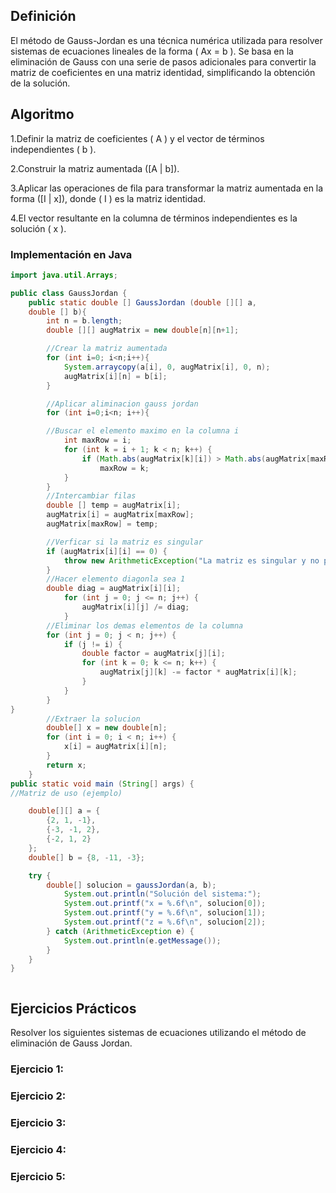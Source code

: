 ## Definición
El método de Gauss-Jordan es una técnica numérica utilizada para resolver sistemas de ecuaciones lineales de la forma ( Ax = b ). Se basa en la eliminación de Gauss con una serie de pasos adicionales para convertir la matriz de coeficientes en una matriz identidad, simplificando la obtención de la solución.

## Algoritmo 
1.Definir la matriz de coeficientes ( A ) y el vector de términos independientes ( b ).

2.Construir la matriz aumentada ([A | b]).

3.Aplicar las operaciones de fila para transformar la matriz aumentada en la forma ([I | x]), donde ( I ) es la matriz identidad.

4.El vector resultante en la columna de términos independientes es la solución ( x ).

### Implementación en Java
```java
import java.util.Arrays;

public class GaussJordan {
    public static double [] GaussJordan (double [][] a, 
    double [] b){
        int n = b.length;
        double [][] augMatrix = new double[n][n+1];

        //Crear la matriz aumentada
        for (int i=0; i<n;i++){
            System.arraycopy(a[i], 0, augMatrix[i], 0, n);
            augMatrix[i][n] = b[i];
        }

        //Aplicar aliminacion gauss jordan 
        for (int i=0;i<n; i++){

        //Buscar el elemento maximo en la columna i
            int maxRow = i;
            for (int k = i + 1; k < n; k++) {
                if (Math.abs(augMatrix[k][i]) > Math.abs(augMatrix[maxRow][i])) {
                    maxRow = k;
            }
        }
        //Intercambiar filas
        double [] temp = augMatrix[i];
        augMatrix[i] = augMatrix[maxRow];
        augMatrix[maxRow] = temp;

        //Verficar si la matriz es singular
        if (augMatrix[i][i] == 0) {
            throw new ArithmeticException("La matriz es singular y no puede resolverse");
        }
        //Hacer elemento diagonla sea 1
        double diag = augMatrix[i][i];
            for (int j = 0; j <= n; j++) {
                augMatrix[i][j] /= diag;
            }
        //Eliminar los demas elementos de la columna
        for (int j = 0; j < n; j++) {
            if (j != i) {
                double factor = augMatrix[j][i];
                for (int k = 0; k <= n; k++) {
                    augMatrix[j][k] -= factor * augMatrix[i][k];
                }
            }
        }
}
        //Extraer la solucion
        double[] x = new double[n];
        for (int i = 0; i < n; i++) {
            x[i] = augMatrix[i][n];
        }
        return x;
    }
public static void main (String[] args) {
//Matriz de uso (ejemplo)

    double[][] a = {
        {2, 1, -1},
        {-3, -1, 2},
        {-2, 1, 2}
    };
    double[] b = {8, -11, -3};

    try {
        double[] solucion = gaussJordan(a, b);
            System.out.println("Solución del sistema:");
            System.out.printf("x = %.6f\n", solucion[0]);
            System.out.printf("y = %.6f\n", solucion[1]);
            System.out.printf("z = %.6f\n", solucion[2]);
        } catch (ArithmeticException e) {
            System.out.println(e.getMessage());
        }
    }
}



```

## Ejercicios Prácticos
Resolver los siguientes sistemas de ecuaciones utilizando el método de eliminación de Gauss Jordan.
### Ejercicio 1: 
### Ejercicio 2:
### Ejercicio 3:
### Ejercicio 4:
### Ejercicio 5:
